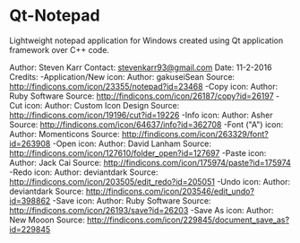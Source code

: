 # Qt-Notepad

Lightweight notepad application for Windows created using Qt application framework over C++ code.

Author: Steven Karr
Contact: stevenkarr93@gmail.com
Date: 11-2-2016
Credits:
-Application/New icon:
	Author: gakuseiSean
	Source: http://findicons.com/icon/23355/notepad?id=23468
-Copy icon:
	Author: Ruby Software
	Source: http://findicons.com/icon/26187/copy?id=26197
-Cut icon:
	Author: Custom Icon Design
	Source: http://findicons.com/icon/19196/cut?id=19226
-Info icon:
	Author: Asher
	Source: http://findicons.com/icon/64637/info?id=362708
-Font ("A") icon:
	Author: Momenticons
	Source: http://findicons.com/icon/263329/font?id=263908
-Open icon:
	Author: David Lanham
	Source: http://findicons.com/icon/127610/folder_open?id=127697
-Paste icon:
	Author: Jack Cai
	Source: http://findicons.com/icon/175974/paste?id=175974
-Redo icon:
	Author: deviantdark
	Source: http://findicons.com/icon/203505/edit_redo?id=205051
-Undo icon:
	Author: deviantdark
	Source: http://findicons.com/icon/203546/edit_undo?id=398862
-Save icon:
	Author: Ruby Software
	Source: http://findicons.com/icon/26193/save?id=26203
-Save As icon:
	Author: New Mooon
	Source: http://findicons.com/icon/229845/document_save_as?id=229845

